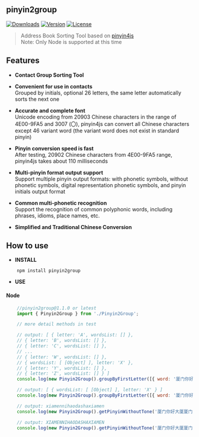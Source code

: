 ## pinyin2group 
[![Downloads](https://img.shields.io/npm/dy/pinyin2group.svg)](https://www.npmjs.com/package/pinyin2group)
[![Version](https://img.shields.io/npm/v/pinyin2group.svg)](https://www.npmjs.com/package/pinyin2group)
[![License](https://img.shields.io/npm/l/pinyin2group.svg)](https://www.npmjs.com/package/pinyin2group)
> Address Book Sorting Tool based on [pinyin4js](https://github.com/superbiger/pinyin4js)   
> Note: Only Node is supported at this time  

## Features
* **Contact Group Sorting Tool**   

* **Convenient for use in contacts**   
Grouped by initials, optional 26 letters, the same letter automatically sorts the next one  

* **Accurate and complete font**  
Unicode encoding from 20903 Chinese characters in the range of 4E00-9FA5 and 3007 (〇), pinyin4js can convert all Chinese characters except 46 variant word (the variant word does not exist in standard pinyin)  

* **Pinyin conversion speed is fast**  
After testing, 20902 Chinese characters from 4E00-9FA5 range, pinyin4js takes about 110 milliseconds 

* **Multi-pinyin format output support**  
Support multiple pinyin output formats: with phonetic symbols, without phonetic symbols, digital representation phonetic symbols, and pinyin initials output format  

* **Common multi-phonetic recognition**  
Support the recognition of common polyphonic words, including phrases, idioms, place names, etc.  

* **Simplified and Traditional Chinese Conversion**  

## How to use

* **INSTALL**  
```
    npm install pinyin2group
```

* **USE**  

#### Node

```javascript
    //pinyin2group@1.1.0 or latest
    import { Pinyin2Group } from './Pinyin2Group';

    // more detail methods in test

    // output: [ { letter: 'A', wordsList: [] },
    // { letter: 'B', wordsList: [] },
    // { letter: 'C', wordsList: [] },
    // ...
    // { letter: 'W', wordsList: [] },
    // { wordsList: [ [Object] ], letter: 'X' },
    // { letter: 'Y', wordsList: [] },
    // { letter: 'Z', wordsList: [] } ]
    console.log(new Pinyin2Group().groupByFirstLetter([{ word: '厦门你好大厦厦门' }]));

    // output: [ { wordsList: [ [Object] ], letter: 'X' } ]
    console.log(new Pinyin2Group().groupByFirstLetter([{ word: '厦门你好大厦厦门' }], { hasFullLetter: false }));

    // output: xiamennihaodashaxiamen
    console.log(new Pinyin2Group().getPinyinWithoutTone('厦门你好大厦厦门'));

    // output: XIAMENNIHAODASHAXIAMEN
    console.log(new Pinyin2Group().getPinyinWithoutTone('厦门你好大厦厦门', true));

```
